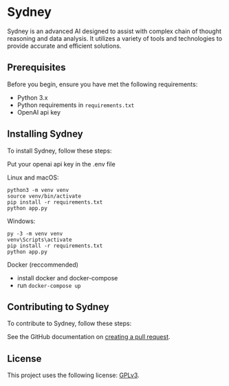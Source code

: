 # Sydney

Sydney is an advanced AI designed to assist with complex chain of thought reasoning and data analysis. It utilizes a variety of tools and technologies to provide accurate and efficient solutions.

## Prerequisites

Before you begin, ensure you have met the following requirements:
- Python 3.x
- Python requirements in `requirements.txt`
- OpenAI api key


## Installing Sydney

To install Sydney, follow these steps:

Put your openai api key in the .env file

Linux and macOS:
```
python3 -m venv venv
source venv/bin/activate
pip install -r requirements.txt
python app.py
```

Windows:
```
py -3 -m venv venv
venv\Scripts\activate
pip install -r requirements.txt
python app.py
```

Docker (reccommended)
- install docker and docker-compose
- run `docker-compose up`


## Contributing to Sydney
To contribute to Sydney, follow these steps:

See the GitHub documentation on [creating a pull request](https://help.github.com/articles/creating-a-pull-request/).


## License

This project uses the following license: [GPLv3](Sydney/blob/main/LICENSE).
